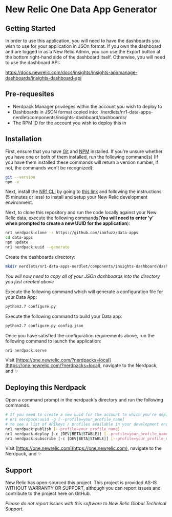 # New Relic One Data App Generator 

## Getting Started

In order to use this application, you will need to have the dashboards you wish to use for your application in JSOn format.  If you own the dashboard and are logged in as a New Relic Admin, you can use the Export button at the bottom right-hand side of the dashboard itself.  Otherwise, you will need to use the dashboard API:

https://docs.newrelic.com/docs/insights/insights-api/manage-dashboards/insights-dashboard-api

## Pre-requesites

* Nerdpack Manager privileges within the account you wish to deploy to
* Dashboards in JSON format copied into: ./nerdlets/nr1-data-apps-nerdlet/components/insights-dashboard/dashboards/ 
* The RPM ID for the account you wish to deploy this in

## Installation

First, ensure that you have [Git](https://git-scm.com/book/en/v2/Getting-Started-Installing-Git) and [NPM](https://www.npmjs.com/get-npm) installed. If you're unsure whether you have one or both of them installed, run the following command(s) (If you have them installed these commands will return a version number, if not, the commands won't be recognized):

```bash
git --version
npm -v
```

Next, install the [NR1 CLI](https://one.newrelic.com/launcher/developer-center.launcher) by going to [this link](https://one.newrelic.com/launcher/developer-center.launcher) and following the instructions (5 minutes or less) to install and setup your New Relic development environment.

Next, to clone this repository and run the code locally against your New Relic data, execute the following commands(**You will need to enter 'y' when prompted to create a new UUID for the application**):

```bash
nr1 nerdpack:clone -r https://github.com/iamfuzz/data-apps
cd data-apps
npm update
nr1 nerdpack:uuid --generate
```

Create the dashboards directory:

```bash
mkdir nerdlets/nr1-data-apps-nerdlet/components/insights-dashboard/dashboards
```

*You will now need to copy all of your JSOn dashboards into the directory you just created above*

Execute the following command which will generate a configuration file for your Data App:

```bash
python2.7 configure.py
```

Execute the following command to build your Data app:

```bash
python2.7 configure.py config.json
```

Once you have satisfied the configuration requirements above, run the following command to launch the application:

```bash
nr1 nerdpack:serve
```

Visit [https://one.newrelic.com/?nerdpacks=local](https://one.newrelic.com/?nerdpacks=local), navigate to the Nerdpack, and :sparkles:

## Deploying this Nerdpack

Open a command prompt in the nerdpack's directory and run the following commands.

```bash
# If you need to create a new uuid for the account to which you're deploying this Nerdpack, use the following
# nr1 nerdpack:uuid -g [--profile=your_profile_name]
# to see a list of APIkeys / profiles available in your development environment, run nr1 credentials:list
nr1 nerdpack:publish [--profile=your_profile_name]
nr1 nerdpack:deploy [-c [DEV|BETA|STABLE]] [--profile=your_profile_name]
nr1 nerdpack:subscribe [-c [DEV|BETA|STABLE]] [--profile=your_profile_name]
```

Visit [https://one.newrelic.com](https://one.newrelic.com), navigate to the Nerdpack, and :sparkles:

## Support

New Relic has open-sourced this project. This project is provided AS-IS WITHOUT WARRANTY OR SUPPORT, although you can report issues and contribute to the project here on GitHub.

_Please do not report issues with this software to New Relic Global Technical Support._
